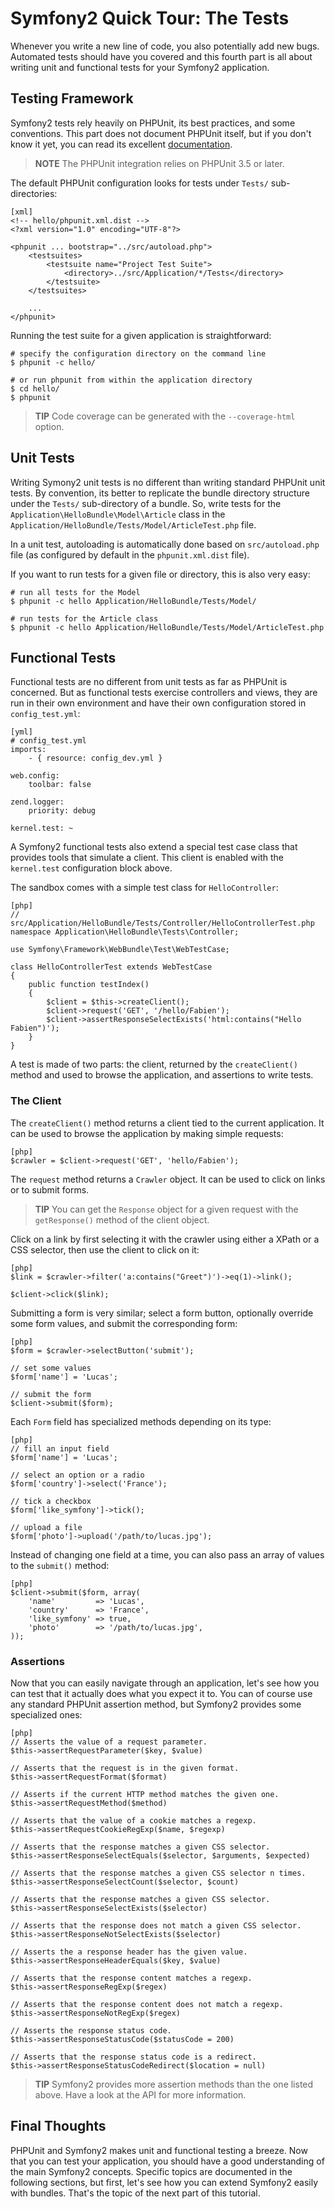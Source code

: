 Symfony2 Quick Tour: The Tests
==============================

Whenever you write a new line of code, you also potentially add new bugs.
Automated tests should have you covered and this fourth part is all about
writing unit and functional tests for your Symfony2 application.

Testing Framework
-----------------

Symfony2 tests rely heavily on PHPUnit, its best practices, and some
conventions. This part does not document PHPUnit itself, but if you don't know
it yet, you can read its excellent [documentation][1].

>**NOTE**
>The PHPUnit integration relies on PHPUnit 3.5 or later.

The default PHPUnit configuration looks for tests under `Tests/`
sub-directories:

    [xml]
    <!-- hello/phpunit.xml.dist -->
    <?xml version="1.0" encoding="UTF-8"?>

    <phpunit ... bootstrap="../src/autoload.php">
        <testsuites>
            <testsuite name="Project Test Suite">
                <directory>../src/Application/*/Tests</directory>
            </testsuite>
        </testsuites>

        ...
    </phpunit>

Running the test suite for a given application is straightforward:

    # specify the configuration directory on the command line
    $ phpunit -c hello/

    # or run phpunit from within the application directory
    $ cd hello/
    $ phpunit


>**TIP**
>Code coverage can be generated with the `--coverage-html` option.

Unit Tests
----------

Writing Symony2 unit tests is no different than writing standard PHPUnit unit
tests. By convention, its better to replicate the bundle directory structure
under the `Tests/` sub-directory of a bundle. So, write tests for the
`Application\HelloBundle\Model\Article` class in the
`Application/HelloBundle/Tests/Model/ArticleTest.php` file.

In a unit test, autoloading is automatically done based on `src/autoload.php`
file (as configured by default in the `phpunit.xml.dist` file).

If you want to run tests for a given file or directory, this is also very
easy:

    # run all tests for the Model
    $ phpunit -c hello Application/HelloBundle/Tests/Model/

    # run tests for the Article class
    $ phpunit -c hello Application/HelloBundle/Tests/Model/ArticleTest.php

Functional Tests
----------------

Functional tests are no different from unit tests as far as PHPUnit is
concerned. But as functional tests exercise controllers and views, they are
run in their own environment and have their own configuration stored in
`config_test.yml`:

    [yml]
    # config_test.yml
    imports:
        - { resource: config_dev.yml }

    web.config:
        toolbar: false

    zend.logger:
        priority: debug

    kernel.test: ~

A Symfony2 functional tests also extend a special test case class that
provides tools that simulate a client. This client is enabled with the
`kernel.test` configuration block above.

The sandbox comes with a simple test class for `HelloController`:

    [php]
    // src/Application/HelloBundle/Tests/Controller/HelloControllerTest.php
    namespace Application\HelloBundle\Tests\Controller;

    use Symfony\Framework\WebBundle\Test\WebTestCase;

    class HelloControllerTest extends WebTestCase
    {
        public function testIndex()
        {
            $client = $this->createClient();
            $client->request('GET', '/hello/Fabien');
            $client->assertResponseSelectExists('html:contains("Hello Fabien")');
        }
    }

A test is made of two parts: the client, returned by the `createClient()`
method and used to browse the application, and assertions to write tests.

### The Client

The `createClient()` method returns a client tied to the current application.
It can be used to browse the application by making simple requests:

    [php]
    $crawler = $client->request('GET', 'hello/Fabien');

The `request` method returns a `Crawler` object. It can be used to click on
links or to submit forms.

>**TIP**
>You can get the `Response` object for a given request with the `getResponse()`
>method of the client object.

Click on a link by first selecting it with the crawler using either a XPath or
a CSS selector, then use the client to click on it:

    [php]
    $link = $crawler->filter('a:contains("Greet")')->eq(1)->link();

    $client->click($link);

Submitting a form is very similar; select a form button, optionally override
some form values, and submit the corresponding form:

    [php]
    $form = $crawler->selectButton('submit');

    // set some values
    $form['name'] = 'Lucas';

    // submit the form
    $client->submit($form);

Each `Form` field has specialized methods depending on its type:

    [php]
    // fill an input field
    $form['name'] = 'Lucas';

    // select an option or a radio
    $form['country']->select('France');

    // tick a checkbox
    $form['like_symfony']->tick();

    // upload a file
    $form['photo']->upload('/path/to/lucas.jpg');

Instead of changing one field at a time, you can also pass an array of values
to the `submit()` method:

    [php]
    $client->submit($form, array(
        'name'         => 'Lucas',
        'country'      => 'France',
        'like_symfony' => true,
        'photo'        => '/path/to/lucas.jpg',
    ));

### Assertions

Now that you can easily navigate through an application, let's see how you can
test that it actually does what you expect it to. You can of course use any
standard PHPUnit assertion method, but Symfony2 provides some specialized
ones:

    [php]
    // Asserts the value of a request parameter.
    $this->assertRequestParameter($key, $value)

    // Asserts that the request is in the given format.
    $this->assertRequestFormat($format)

    // Asserts if the current HTTP method matches the given one.
    $this->assertRequestMethod($method)

    // Asserts that the value of a cookie matches a regexp.
    $this->assertRequestCookieRegExp($name, $regexp)

    // Asserts that the response matches a given CSS selector.
    $this->assertResponseSelectEquals($selector, $arguments, $expected)

    // Asserts that the response matches a given CSS selector n times.
    $this->assertResponseSelectCount($selector, $count)

    // Asserts that the response matches a given CSS selector.
    $this->assertResponseSelectExists($selector)

    // Asserts that the response does not match a given CSS selector.
    $this->assertResponseNotSelectExists($selector)

    // Asserts the a response header has the given value.
    $this->assertResponseHeaderEquals($key, $value)

    // Asserts that the response content matches a regexp.
    $this->assertResponseRegExp($regex)

    // Asserts that the response content does not match a regexp.
    $this->assertResponseNotRegExp($regex)

    // Asserts the response status code.
    $this->assertResponseStatusCode($statusCode = 200)

    // Asserts that the response status code is a redirect.
    $this->assertResponseStatusCodeRedirect($location = null)

>**TIP**
>Symfony2 provides more assertion methods than the one listed above. Have a
>look at the API for more information.

Final Thoughts
--------------

PHPUnit and Symfony2 makes unit and functional testing a breeze. Now that you
can test your application, you should have a good understanding of the main
Symfony2 concepts. Specific topics are documented in the following sections,
but first, let's see how you can extend Symfony2 easily with bundles. That's
the topic of the next part of this tutorial.

[1]: http://www.phpunit.de/manual/3.5/en/
